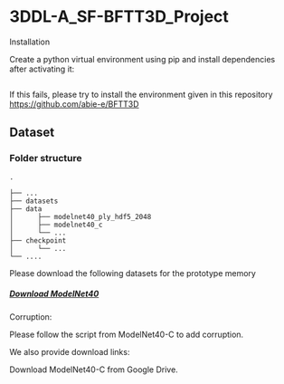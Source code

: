 # 3DDL-A_SF-BFTT3D_Project

Installation 


Create a python virtual environment using pip and install dependencies after activating it:
``` pip install -r requirements.txt
```

If this fails, please try to install the environment given in this repository https://github.com/abie-e/BFTT3D


## Dataset

### Folder structure


```
.

├── ...
├── datasets
├── data                    
│      ├── modelnet40_ply_hdf5_2048          
│      ├── modelnet40_c         
│      └── ...                
├── checkpoint                   
│      └── ... 
└── ....
```

Please download the following datasets for the prototype memory
##### [Download ModelNet40](https://drive.google.com/drive/folders/1H3UOF1268UIK3z_FkNcBZfauuDbOYLNY?usp=sharing)

Corruption:

Please follow the script from ModelNet40-C to add corruption.

We also provide download links:

Download ModelNet40-C from Google Drive.
